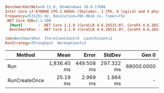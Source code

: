 ``` ini

BenchmarkDotNet=v0.11.0, OS=Windows 10.0.17686
Intel Core i7-6700HQ CPU 2.60GHz (Skylake), 1 CPU, 8 logical and 4 physical cores
Frequency=2531251 Hz, Resolution=395.0616 ns, Timer=TSC
.NET Core SDK=2.1.300
  [Host]       : .NET Core 2.1.0 (CoreCLR 4.6.26515.07, CoreFX 4.6.26515.06), 64bit RyuJIT
  BenchmarkRun : .NET Core 2.1.0 (CoreCLR 4.6.26515.07, CoreFX 4.6.26515.06), 64bit RyuJIT

Job=BenchmarkRun  IterationCount=5  LaunchCount=2  
RunStrategy=Throughput  WarmupCount=2  

```
|        Method |        Mean |      Error |     StdDev |      Gen 0 |   Allocated |
|-------------- |------------:|-----------:|-----------:|-----------:|------------:|
|           Run | 1,836.40 ms | 449.508 ms | 297.322 ms | 68000.0000 | 214403232 B |
| RunCreateOnce |    25.19 ms |   2.969 ms |   1.964 ms |          - |         0 B |
